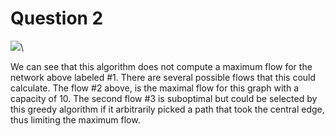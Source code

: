 # Question 2

![](./q2.svg.png)\


We can see that this algorithm does not compute a maximum flow for the network
above labeled #1. There are several possible flows that this could calculate. The
flow #2 above, is the maximal flow for this graph with a capacity of 10. The
second flow #3 is suboptimal but could be selected by this greedy algorithm if
it arbitrarily picked a path that took the central edge, thus limiting the
maximum flow.

